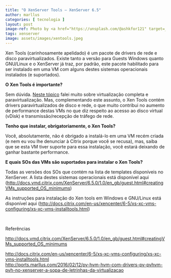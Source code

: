 ```yaml
---
title: "O XenServer Tools – XenServer 6.5"
author: marllus
categories: [ tecnologia ]
layout: post
image-ref: Photo by <a href="https://unsplash.com/@ashkfor121" target=_blank>Ashkan Forouzani</a>
tags: xenserver
image: assets/images/xentools.jpeg
---
```


Xen Tools (carinhosamente apelidado) é um pacote de drivers de rede e disco paravirtualizados. Existe tanto a versão para Guests Windows quanto GNU/Linux e o XenServer já traz, por padrão, este pacote habilitado para ser instalado em uma VM com alguns destes sistemas operacionais instalados (e suportados).

**O Xen Tools é importante?**

Sem dúvida. <a href="http://ports.marllus.com/2016/02/17/pv-hvm-hvm-com-drivers-pv-pvhvm-pvh-no-xenserver-a-sopa-de-letrinhas-da-virtualizacao/" target="_blank">Neste tópico</a> falei muito sobre virtualização completa e paravirtualização. Mas, complementando este assunto, o Xen Tools contém drivers paravirtualizados de disco e rede, o que muito contribui no aumento de performance destas VMs no que diz respeito ao acesso ao disco virtual (vDisk) e transmissão/recepção de tráfego de rede.

**Tenho que instalar, obrigatoriamente, o Xen Tools?**

Você, absolutamente, não é obrigado a instalá-lo em uma VM recém criada (e nem eu vou lhe denunciar à Citrix porque você se recusa), mas, saiba que se esta VM tiver suporte para essa instalação, você estará deixando de ganhar bastante performance.

**E quais SOs das VMs são suportados para instalar o Xen Tools?**

Todas as versões dos SOs que contém na lista de templates disponíveis no XenServer. A lista destes sistemas operacionais está disponível aqui (<a href="http://docs.vmd.citrix.com/XenServer/6.5.0/1.0/en_gb/guest.html#creatingVMs_supported_OS_minimums" target="_blank">http://docs.vmd.citrix.com/XenServer/6.5.0/1.0/en_gb/guest.html#creatingVMs_supported_OS_minimums</a>)

As instruções para instalação do Xen tools em Windows e GNU/Linux está disponível aqui (<a href="http://docs.citrix.com/en-us/xencenter/6-5/xs-xc-vms-configuring/xs-xc-vms-installtools.html" target="_blank">http://docs.citrix.com/en-us/xencenter/6-5/xs-xc-vms-configuring/xs-xc-vms-installtools.html</a>)

&nbsp;

Referências

<a href="http://docs.vmd.citrix.com/XenServer/6.5.0/1.0/en_gb/guest.html#creatingVMs_supported_OS_minimums" target="_blank">http://docs.vmd.citrix.com/XenServer/6.5.0/1.0/en_gb/guest.html#creatingVMs_supported_OS_minimums</a>

<a href="http://docs.citrix.com/en-us/xencenter/6-5/xs-xc-vms-configuring/xs-xc-vms-installtools.html" target="_blank">http://docs.citrix.com/en-us/xencenter/6-5/xs-xc-vms-configuring/xs-xc-vms-installtools.html<br /> http://ports.marllus.com/2016/02/12/pv-hvm-hvm-com-drivers-pv-pvhvm-pvh-no-xenserver-a-sopa-de-letrinhas-da-virtualizacao</a>

